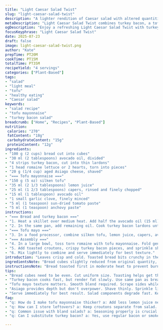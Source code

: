```yaml
---
title: "Light Caesar Salad Twist"
slug: "light-caesar-salad-twist"
description: "A lighter rendition of Caesar salad with altered quantities, replaced smoked ham with turkey bacon and tofu mayo infused with sun-dried tomatoes. Bread toasted in avocado oil instead of olive oil for a different flavor profile. Slightly longer toasting and mixing times for deeper flavor. Crisp romaine lettuce paired with tangy cheesy notes and a creamy, plant-based dressing loaded with capers and a hint of anchovy. Crunchy croutons, crispy turkey bacon, and shaved aged Asiago cheese finish this vibrant salad."
metaDescription: "Light Caesar Salad Twist combines turkey bacon, a tofu mayo blend, and crisp romaine for a flavorful, lighter take on the classic."
ogDescription: "Enjoy a refreshing Light Caesar Salad Twist with turkey bacon, creamy tofu mayo, and crunchy croutons for a new flavor experience."
focusKeyphrase: "Light Caesar Salad Twist"
date: 2025-07-23
draft: false
image: light-caesar-salad-twist.png
author: "Kate"
prepTime: PT20M
cookTime: PT15M
totalTime: PT35M
recipeYield: "4 servings"
categories: ["Plant-Based"]
tags:
- "salad"
- "light meal"
- "tofu"
- "healthy eating"
- "Caesar salad"
keywords:
- "salad recipe"
- "tofu mayonnaise"
- "turkey bacon salad"
breadcrumb: ["Home", "Recipes", "Plant-Based"]
nutrition: 
 calories: "270"
 fatContent: "18g"
 carbohydrateContent: "15g"
 proteinContent: "12g"
ingredients:
- "100 g (2 cups) bread cut into cubes"
- "30 ml (2 tablespoons) avocado oil, divided"
- "4 strips turkey bacon, cut into thin lardons"
- "1 head romaine lettuce or 2 hearts, torn into pieces"
- "20 g (1/4 cup) aged Asiago cheese, shaved"
- "=== Tofu mayonnaise ==="
- "150 g (5 oz) silken tofu"
- "35 ml (2 1/3 tablespoons) lemon juice"
- "25 ml (1 2/3 tablespoons) capers, rinsed and finely chopped"
- "15 ml (1 tablespoon) avocado oil"
- "1 small garlic clove, finely minced"
- "5 ml (1 teaspoon) sun-dried tomato paste"
- "5 ml (1 teaspoon) anchovy paste"
instructions:
- "=== Bread and turkey bacon ==="
- "1. Heat a skillet over medium heat. Add half the avocado oil (15 ml). Toast bread cubes until golden and crisp, about 7 minutes, shaking pan often. Remove and set aside."
- "2. In the same pan, add remaining oil. Cook turkey bacon lardons until browned and crispy, about 8-10 minutes. Drain on paper towels. Reserve pan drippings if any."
- "=== Tofu mayo ==="
- "3. In a food processor, combine silken tofu, lemon juice, capers, avocado oil, garlic, sun-dried tomato paste, and anchovy paste. Blend until smooth, scraping sides occasionally. Season with salt and black pepper."
- "=== Assembly ==="
- "4. In a large bowl, toss torn romaine with tofu mayonnaise. Fold gently to coat leaves evenly without bruising."
- "5. Add toasted croutons, crispy turkey bacon pieces, and sprinkle shaved Asiago cheese over top."
- "6. Mix lightly to combine and serve immediately for best texture."
introduction: "Leaves crisp and cold. Toasted bread bits crunchy in the mouth. Turkey bacon snaps with each bite. Creamy mayo but not heavy. Tofu blends smooth but tang hits sharp. Sun-dried tomato smudges color and flavor in unexpected places. Lemon juice brings zing and wakes everything up. Caper pops hidden like little salt bombs. Cheese sliced thin, adds mature notes. Toss fast, avoid sogginess. Plate changes appearance every moment. Eating is dynamic, parts collide textures, flavors spike and mellow. No overdoing. Just enough fat, acid, crunch. You feel satiated, not weighed down. Salad becomes main event, not light side. Changed ingredients subtly but enough to pull away from classic. Try variations with leftover bread or other cured meats too."
ingredientsNote: "Bread cubes slightly reduced from original quantity, to keep croutons crisp but less bready bulk. Avocado oil swapped in; neutral, buttery flavor supports toasting without intense olive notes. Turkey bacon replaces smoky ham—lower fat, different savory profile, easy to crisp. Cheese switched to Asiago, aged sharpness instead of Parmigiano brightness, creates new textural contrast when shaved thinly. Tofu weight trimmed to 150 grams for creaminess but lighter feel. Sun-dried tomato paste and anchovy paste replace anchovy fillet and raw garlic for layered umami and gentler pungency. Lemon juice bumped slightly to balance richness. Capers kept but reduced, flavor more balanced. Garlic added finely minced, not pressed whole, rounded small bites of flavor. Oil in mayo adjusted for consistency and gloss. Versatile components, easy to swap based on pantry."
instructionsNote: "Bread toasted first in moderate heat to prevent burning, about 7 minutes instead of 5 to deepen color without hardening too much. Removing bread early avoids over-crispness that can break teeth. Cooking turkey bacon in same pan saves fat and flavor; longer time helps render fat and crisp lardons well. Drain well on paper towel to avoid soggy salad. Food processor blending tofu mayonnaise prolonged to ensure smooth homogeneity; scraping sides critical to avoid small tofu lumps. Seasoning progressive; add salt after blending since anchovy and capers are salty. Toss romaine quickly but completely with mayonnaise to coat leaves uniformly but keep texture intact. Adding croutons and bacon last preserves crunch. Shaved Asiago sprinkled gently to finish—cheese melts slightly but mostly stays firm, contrasting textures. Serve immediately to maintain salad balance and texture integrity."
tips:
- "Bread cubes need to be even. Cut uniform size. Toasting helps get that crunch. Watch carefully—avoid burning. Up to 7 minutes for golden brown. Toss or shake pan often. Proper heat key. Too high burns outside. Too low won’t crisp. Take out bread soon. Keep it light, airy, perfect croutons."
- "Turkey bacon cooks fast, but render fat slowly. Use same pan as bread. Keeps flavors merged. Check often. Lardons should be crispy. Drain well after cooking. Paper towel absorbs excess oil. Crispiness lost if not drained. Add on top freshly tossed salad. Contrast textures vibrant."
- "Tofu mayo texture matters. Smooth blend required. Scrape sides while processing. Ensure no lumps exist. Adjust seasonings last. Too salty—add less capers or anchovy paste. Leafy greens are delicate. Toss quickly, coat with mayo. Even coverage needed. Preserve romaine crunch. Fridge can wilt lettuce."
- "Asiago provides depth but don't overpower. Shave thinly. Sprinkle lightly on top. Melting slightly gives warmth. Different from Parmigiano but heightens flavor. Layering textures assist with overall experience. Alternate between cheese and crunchy toppings. Each bite should vary but harmonize. Try fresh herbs for extra."
- "Serve immediately for best result. Salad components degrade fast. Keep ingredients separate until last moment. Prepping ahead is risky. Soggy croutons ruin everything. Variation is possible. Leftover bread or different meats exchange. Balance salt, acidity, and crunch. A twist to keep flavors lively."
faq:
- "q: How do I make tofu mayonnaise thicker? a: Add less lemon juice next time. Adjust oil as well. Can include different ingredients. More or less capers too. Consider blending longer for air incorporation. Just be careful—too much liquid makes it runny."
- "q: How can I store leftovers? a: Keep croutons separate from salad. Use airtight containers. Lettuce can wilt quickly. Try keeping tofu mayo in fridge. Use within 3 days ideally. Crispiness lost if mixed before storage. Consider adding crunch back later."
- "q: Common issue with bland salads? a: Seasoning properly is crucial. Check dressing balance. Some add heat if needed. Spice or a little garlic powder might help. Also, adjust the acidity. A splash of vinegar may brighten taste. Experiment with flavors."
- "q: Can I substitute turkey bacon? a: Yes, use regular bacon or smoked alternatives. Just watch cooking times. Some don’t mind using no meat at all. Try mushrooms for umami flavor. Keep dressing creamy for richness. Tofu base allows variations."

---
```

